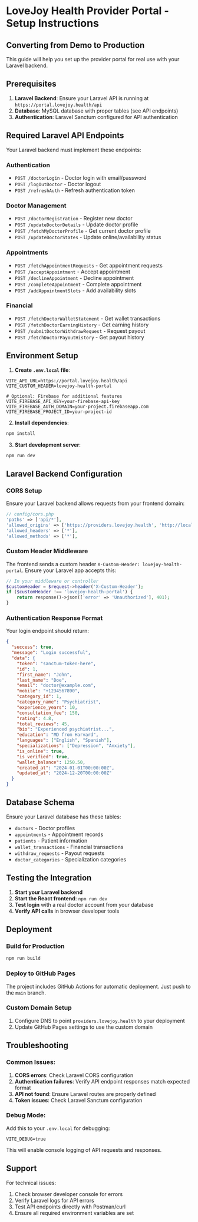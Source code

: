 # LoveJoy Health Provider Portal - Setup Instructions

## Converting from Demo to Production

This guide will help you set up the provider portal for real use with your Laravel backend.

## Prerequisites

1. **Laravel Backend**: Ensure your Laravel API is running at `https://portal.lovejoy.health/api`
2. **Database**: MySQL database with proper tables (see API endpoints)
3. **Authentication**: Laravel Sanctum configured for API authentication

## Required Laravel API Endpoints

Your Laravel backend must implement these endpoints:

### Authentication
- `POST /doctorLogin` - Doctor login with email/password
- `POST /logOutDoctor` - Doctor logout
- `POST /refreshAuth` - Refresh authentication token

### Doctor Management
- `POST /doctorRegistration` - Register new doctor
- `POST /updateDoctorDetails` - Update doctor profile
- `POST /fetchMyDoctorProfile` - Get current doctor profile
- `POST /updateDoctorStates` - Update online/availability status

### Appointments
- `POST /fetchAppointmentRequests` - Get appointment requests
- `POST /acceptAppointment` - Accept appointment
- `POST /declineAppointment` - Decline appointment
- `POST /completeAppointment` - Complete appointment
- `POST /addAppointmentSlots` - Add availability slots

### Financial
- `POST /fetchDoctorWalletStatement` - Get wallet transactions
- `POST /fetchDoctorEarningHistory` - Get earning history
- `POST /submitDoctorWithdrawRequest` - Request payout
- `POST /fetchDoctorPayoutHistory` - Get payout history

## Environment Setup

1. **Create `.env.local` file**:
```env
VITE_API_URL=https://portal.lovejoy.health/api
VITE_CUSTOM_HEADER=lovejoy-health-portal

# Optional: Firebase for additional features
VITE_FIREBASE_API_KEY=your-firebase-api-key
VITE_FIREBASE_AUTH_DOMAIN=your-project.firebaseapp.com
VITE_FIREBASE_PROJECT_ID=your-project-id
```

2. **Install dependencies**:
```bash
npm install
```

3. **Start development server**:
```bash
npm run dev
```

## Laravel Backend Configuration

### CORS Setup
Ensure your Laravel backend allows requests from your frontend domain:

```php
// config/cors.php
'paths' => ['api/*'],
'allowed_origins' => ['https://providers.lovejoy.health', 'http://localhost:5173'],
'allowed_headers' => ['*'],
'allowed_methods' => ['*'],
```

### Custom Header Middleware
The frontend sends a custom header `X-Custom-Header: lovejoy-health-portal`. Ensure your Laravel app accepts this:

```php
// In your middleware or controller
$customHeader = $request->header('X-Custom-Header');
if ($customHeader !== 'lovejoy-health-portal') {
    return response()->json(['error' => 'Unauthorized'], 401);
}
```

### Authentication Response Format
Your login endpoint should return:

```json
{
  "success": true,
  "message": "Login successful",
  "data": {
    "token": "sanctum-token-here",
    "id": 1,
    "first_name": "John",
    "last_name": "Doe",
    "email": "doctor@example.com",
    "mobile": "+1234567890",
    "category_id": 1,
    "category_name": "Psychiatrist",
    "experience_years": 10,
    "consultation_fee": 150,
    "rating": 4.8,
    "total_reviews": 45,
    "bio": "Experienced psychiatrist...",
    "education": "MD from Harvard",
    "languages": ["English", "Spanish"],
    "specializations": ["Depression", "Anxiety"],
    "is_online": true,
    "is_verified": true,
    "wallet_balance": 1250.50,
    "created_at": "2024-01-01T00:00:00Z",
    "updated_at": "2024-12-20T00:00:00Z"
  }
}
```

## Database Schema

Ensure your Laravel database has these tables:
- `doctors` - Doctor profiles
- `appointments` - Appointment records
- `patients` - Patient information
- `wallet_transactions` - Financial transactions
- `withdraw_requests` - Payout requests
- `doctor_categories` - Specialization categories

## Testing the Integration

1. **Start your Laravel backend**
2. **Start the React frontend**: `npm run dev`
3. **Test login** with a real doctor account from your database
4. **Verify API calls** in browser developer tools

## Deployment

### Build for Production
```bash
npm run build
```

### Deploy to GitHub Pages
The project includes GitHub Actions for automatic deployment. Just push to the `main` branch.

### Custom Domain Setup
1. Configure DNS to point `providers.lovejoy.health` to your deployment
2. Update GitHub Pages settings to use the custom domain

## Troubleshooting

### Common Issues:
1. **CORS errors**: Check Laravel CORS configuration
2. **Authentication failures**: Verify API endpoint responses match expected format
3. **API not found**: Ensure Laravel routes are properly defined
4. **Token issues**: Check Laravel Sanctum configuration

### Debug Mode:
Add this to your `.env.local` for debugging:
```env
VITE_DEBUG=true
```

This will enable console logging of API requests and responses.

## Support

For technical issues:
1. Check browser developer console for errors
2. Verify Laravel logs for API errors
3. Test API endpoints directly with Postman/curl
4. Ensure all required environment variables are set